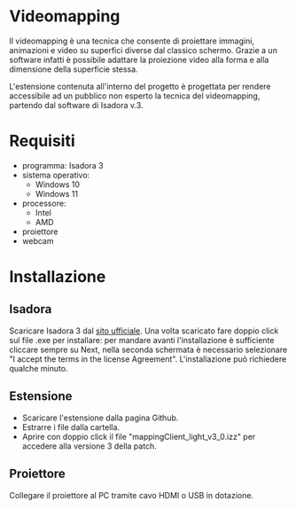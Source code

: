 # Videomapping #
Il videomapping è una tecnica che consente di proiettare immagini, animazioni e video su superfici diverse dal classico schermo. Grazie a un software infatti è possibile adattare la proiezione video alla forma e alla dimensione della superficie stessa.

L'estensione contenuta all'interno del progetto è progettata per rendere accessibile ad un pubblico non esperto la tecnica del videomapping, partendo dal software di Isadora v.3.

# Requisiti
  - programma:
    Isadora 3 
  - sistema operativo:
    - Windows 10
    - Windows 11
  - processore:
    - Intel
    - AMD
  - proiettore
  - webcam

# Installazione

## Isadora
Scaricare Isadora 3 dal [sito ufficiale](https://troikatronix.com/get-it/). Una volta scaricato fare doppio click sul file .exe per installare: per mandare avanti l'installazione è sufficiente cliccare sempre su Next, nella seconda schermata è necessario selezionare "I accept the terms in the license Agreement". L'installazione può richiedere qualche minuto.

## Estensione
- Scaricare l'estensione dalla pagina Github.
- Estrarre i file dalla cartella.
- Aprire con doppio click il file "mappingClient_light_v3_0.izz" per accedere alla versione 3 della patch.

## Proiettore
Collegare il proiettore al PC tramite cavo HDMI o USB in dotazione.


<!--
## Come usare l'estensione
show stages 
1. MAPPING
      - creare le forme
      - ridimensionare le forme
      - muovere le forme
2. PERSONALIZZAZIONE
      - inserire contenuti (disabled color, immagini/video, effetti)
      - contenuti personalizzati (installazione webcam, registratore, contenuti live, inserire)
## licenza
## esempi
1. MAPPING
      - creare le forme
      - ridimensionare le forme
      - muovere le forme
2. PERSONALIZZAZIONE
      - inserire contenuti 
      - sequence
      - animate picture
      - contenuti personalizzati 
## errori nell'utilizzo
   - se scompare la patch 
   - webcam non funziona
-->  
